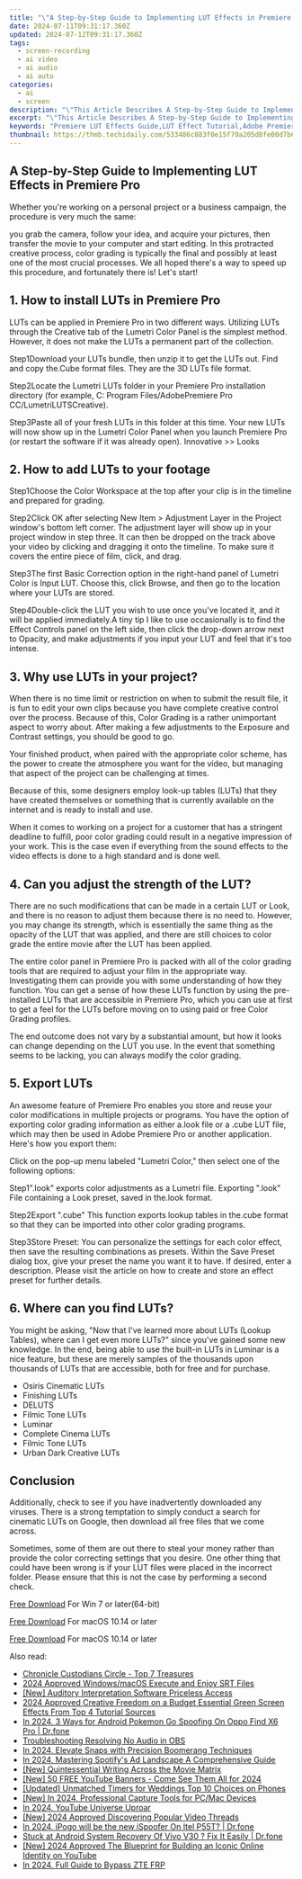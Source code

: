 ```yaml
---
title: "\"A Step-by-Step Guide to Implementing LUT Effects in Premiere Pro for 2024\""
date: 2024-07-11T09:31:17.360Z
updated: 2024-07-12T09:31:17.360Z
tags: 
  - screen-recording
  - ai video
  - ai audio
  - ai auto
categories: 
  - ai
  - screen
description: "\"This Article Describes A Step-by-Step Guide to Implementing LUT Effects in Premiere Pro for 2024\""
excerpt: "\"This Article Describes A Step-by-Step Guide to Implementing LUT Effects in Premiere Pro for 2024\""
keywords: "Premiere LUT Effects Guide,LUT Effect Tutorial,Adobe Premiere LUT Steps,Creating LUTs in Premiere,LUT Mapping Tutorial,Premiere Pro LUT Techniques,Implementing LUTs in Pro"
thumbnail: https://thmb.techidaily.com/533486c883f0e15f79a205d8fe00d7b629c80c76eca7c3b378cb3f9eeb4c0bbe.jpg
---
```


## A Step-by-Step Guide to Implementing LUT Effects in Premiere Pro

Whether you're working on a personal project or a business campaign, the procedure is very much the same:

you grab the camera, follow your idea, and acquire your pictures, then transfer the movie to your computer and start editing. In this protracted creative process, color grading is typically the final and possibly at least one of the most crucial processes. We all hoped there's a way to speed up this procedure, and fortunately there is! Let's start!

## 1\. How to install LUTs in Premiere Pro

LUTs can be applied in Premiere Pro in two different ways. Utilizing LUTs through the Creative tab of the Lumetri Color Panel is the simplest method. However, it does not make the LUTs a permanent part of the collection.

Step1Download your LUTs bundle, then unzip it to get the LUTs out. Find and copy the.Cube format files. They are the 3D LUTs file format.

Step2Locate the Lumetri LUTs folder in your Premiere Pro installation directory (for example, C: Program Files/AdobePremiere Pro CC/LumetriLUTSCreative).

Step3Paste all of your fresh LUTs in this folder at this time. Your new LUTs will now show up in the Lumetri Color Panel when you launch Premiere Pro (or restart the software if it was already open). Innovative >> Looks

## 2\. How to add LUTs to your footage

Step1Choose the Color Workspace at the top after your clip is in the timeline and prepared for grading.

Step2Click OK after selecting New Item > Adjustment Layer in the Project window's bottom left corner. The adjustment layer will show up in your project window in step three. It can then be dropped on the track above your video by clicking and dragging it onto the timeline. To make sure it covers the entire piece of film, click, and drag.

Step3The first Basic Correction option in the right-hand panel of Lumetri Color is Input LUT. Choose this, click Browse, and then go to the location where your LUTs are stored.

Step4Double-click the LUT you wish to use once you've located it, and it will be applied immediately.A tiny tip I like to use occasionally is to find the Effect Controls panel on the left side, then click the drop-down arrow next to Opacity, and make adjustments if you input your LUT and feel that it's too intense.

## 3\. Why use LUTs in your project?

When there is no time limit or restriction on when to submit the result file, it is fun to edit your own clips because you have complete creative control over the process. Because of this, Color Grading is a rather unimportant aspect to worry about. After making a few adjustments to the Exposure and Contrast settings, you should be good to go.

Your finished product, when paired with the appropriate color scheme, has the power to create the atmosphere you want for the video, but managing that aspect of the project can be challenging at times.

Because of this, some designers employ look-up tables (LUTs) that they have created themselves or something that is currently available on the internet and is ready to install and use.

When it comes to working on a project for a customer that has a stringent deadline to fulfill, poor color grading could result in a negative impression of your work. This is the case even if everything from the sound effects to the video effects is done to a high standard and is done well.

## 4\. Can you adjust the strength of the LUT?

There are no such modifications that can be made in a certain LUT or Look, and there is no reason to adjust them because there is no need to. However, you may change its strength, which is essentially the same thing as the opacity of the LUT that was applied, and there are still choices to color grade the entire movie after the LUT has been applied.

The entire color panel in Premiere Pro is packed with all of the color grading tools that are required to adjust your film in the appropriate way. Investigating them can provide you with some understanding of how they function. You can get a sense of how these LUTs function by using the pre-installed LUTs that are accessible in Premiere Pro, which you can use at first to get a feel for the LUTs before moving on to using paid or free Color Grading profiles.

The end outcome does not vary by a substantial amount, but how it looks can change depending on the LUT you use. In the event that something seems to be lacking, you can always modify the color grading.

## 5\. Export LUTs

An awesome feature of Premiere Pro enables you store and reuse your color modifications in multiple projects or programs. You have the option of exporting color grading information as either a.look file or a .cube LUT file, which may then be used in Adobe Premiere Pro or another application. Here's how you export them:

Click on the pop-up menu labeled "Lumetri Color," then select one of the following options:

Step1".look" exports color adjustments as a Lumetri file. Exporting ".look" File containing a Look preset, saved in the.look format.

Step2Export ".cube" This function exports lookup tables in the.cube format so that they can be imported into other color grading programs.

Step3Store Preset: You can personalize the settings for each color effect, then save the resulting combinations as presets. Within the Save Preset dialog box, give your preset the name you want it to have. If desired, enter a description. Please visit the article on how to create and store an effect preset for further details.

## 6\. Where can you find LUTs?

You might be asking, "Now that I've learned more about LUTs (Lookup Tables), where can I get even more LUTs?" since you've gained some new knowledge. In the end, being able to use the built-in LUTs in Luminar is a nice feature, but these are merely samples of the thousands upon thousands of LUTs that are accessible, both for free and for purchase.

* Osiris Cinematic LUTs
* Finishing LUTs
* DELUTS
* Filmic Tone LUTs
* Luminar
* Complete Cinema LUTs
* Filmic Tone LUTs
* Urban Dark Creative LUTs

## Conclusion

Additionally, check to see if you have inadvertently downloaded any viruses. There is a strong temptation to simply conduct a search for cinematic LUTs on Google, then download all free files that we come across.

Sometimes, some of them are out there to steal your money rather than provide the color correcting settings that you desire. One other thing that could have been wrong is if your LUT files were placed in the incorrect folder. Please ensure that this is not the case by performing a second check.

[Free Download](https://tools.techidaily.com/wondershare/filmora/download/) For Win 7 or later(64-bit)

[Free Download](https://tools.techidaily.com/wondershare/filmora/download/) For macOS 10.14 or later

[Free Download](https://tools.techidaily.com/wondershare/filmora/download/) For macOS 10.14 or later

<ins class="adsbygoogle"
     style="display:block"
     data-ad-format="autorelaxed"
     data-ad-client="ca-pub-7571918770474297"
     data-ad-slot="1223367746"></ins>

<ins class="adsbygoogle"
     style="display:block"
     data-ad-format="autorelaxed"
     data-ad-client="ca-pub-7571918770474297"
     data-ad-slot="1223367746"></ins>



<ins class="adsbygoogle"
     style="display:block"
     data-ad-client="ca-pub-7571918770474297"
     data-ad-slot="8358498916"
     data-ad-format="auto"
     data-full-width-responsive="true"></ins>


<span class="atpl-alsoreadstyle">Also read:</span>
<div><ul>
<li><a href="https://article-helps.techidaily.com/chronicle-custodians-circle-top-7-treasures/"><u>Chronicle Custodians Circle - Top 7 Treasures</u></a></li>
<li><a href="https://article-helps.techidaily.com/2024-approved-windowsmacos-execute-and-enjoy-srt-files/"><u>2024 Approved  Windows/macOS  Execute and Enjoy SRT Files</u></a></li>
<li><a href="https://extra-tips.techidaily.com/new-auditory-interpretation-software-priceless-access/"><u>[New] Auditory Interpretation Software  Priceless Access</u></a></li>
<li><a href="https://youtube-videos.techidaily.com/2024-approved-creative-freedom-on-a-budget-essential-green-screen-effects-from-top-4-tutorial-sources/"><u>2024 Approved  Creative Freedom on a Budget  Essential Green Screen Effects From Top 4 Tutorial Sources</u></a></li>
<li><a href="https://android-pokemon-go.techidaily.com/in-2024-3-ways-for-android-pokemon-go-spoofing-on-oppo-find-x6-pro-drfone-by-drfone-virtual-android/"><u>In 2024, 3 Ways for Android Pokemon Go Spoofing On Oppo Find X6 Pro | Dr.fone</u></a></li>
<li><a href="https://screen-sharing-recording.techidaily.com/troubleshooting-resolving-no-audio-in-obs/"><u>Troubleshooting  Resolving No Audio in OBS</u></a></li>
<li><a href="https://snapchat-videos.techidaily.com/in-2024-elevate-snaps-with-precision-boomerang-techniques/"><u>In 2024, Elevate Snaps with Precision Boomerang Techniques</u></a></li>
<li><a href="https://extra-guidance.techidaily.com/in-2024-mastering-spotifys-ad-landscape-a-comprehensive-guide/"><u>In 2024, Mastering Spotify's Ad Landscape  A Comprehensive Guide</u></a></li>
<li><a href="https://extra-guidance.techidaily.com/new-quintessential-writing-across-the-movie-matrix/"><u>[New] Quintessential Writing Across the Movie Matrix</u></a></li>
<li><a href="https://youtube-web.techidaily.com/0-free-youtube-banners-come-see-them-all-for-2024/"><u>[New] 50 FREE YouTube Banners - Come See Them All for 2024</u></a></li>
<li><a href="https://some-tips.techidaily.com/updated-unmatched-timers-for-weddings-top-10-choices-on-phones/"><u>[Updated] Unmatched Timers for Weddings  Top 10 Choices on Phones</u></a></li>
<li><a href="https://screen-recording.techidaily.com/new-in-2024-professional-capture-tools-for-pcmac-devices/"><u>[New] In 2024, Professional Capture Tools for PC/Mac Devices</u></a></li>
<li><a href="https://twitter-videos.techidaily.com/in-2024-youtube-universe-uproar/"><u>In 2024, YouTube Universe Uproar</u></a></li>
<li><a href="https://facebook-video-share.techidaily.com/new-2024-approved-discovering-popular-video-threads/"><u>[New] 2024 Approved  Discovering Popular Video Threads</u></a></li>
<li><a href="https://android-pokemon-go.techidaily.com/in-2024-ipogo-will-be-the-new-ispoofer-on-itel-p55t-drfone-by-drfone-virtual-android/"><u>In 2024, iPogo will be the new iSpoofer On Itel P55T? | Dr.fone</u></a></li>
<li><a href="https://howto.techidaily.com/stuck-at-android-system-recovery-of-vivo-v30-fix-it-easily-drfone-by-drfone-fix-android-problems-fix-android-problems/"><u>Stuck at Android System Recovery Of Vivo V30 ? Fix It Easily | Dr.fone</u></a></li>
<li><a href="https://youtube-blog.techidaily.com/024-approved-the-blueprint-for-building-an-iconic-online-identity-on-youtube/"><u>[New] 2024 Approved  The Blueprint for Building an Iconic Online Identity on YouTube</u></a></li>
<li><a href="https://bypass-frp.techidaily.com/in-2024-full-guide-to-bypass-zte-frp-by-drfone-android/"><u>In 2024, Full Guide to Bypass ZTE FRP</u></a></li>
</ul></div>
